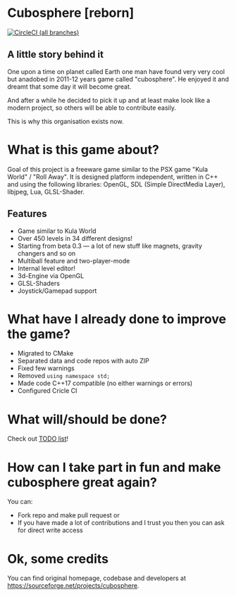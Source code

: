 # Cubosphere [reborn]
[![CircleCI (all branches)](https://img.shields.io/circleci/project/github/cubosphere/cubosphere-code.svg)](https://circleci.com/gh/cubosphere/cubosphere-code)
## A little story behind it
One upon a time on planet called Earth one man have found very very cool but anadobed in 2011-12 years game called "cubosphere". He enjoyed it and dreamt that some day it will become great.

And after a while he decided to pick it up and at least make look like a modern project, so others will be able to contribute easily.

This is why this organisation exists now.

# What is this game about?
Goal of this project is a freeware game similar to the PSX game "Kula World" / "Roll Away". It is designed platform independent, written in C++ and using the following libraries: OpenGL, SDL (Simple DirectMedia Layer), libjpeg, Lua, GLSL-Shader.

## Features
* Game similar to Kula World
* Over 450 levels in 34 different designs!
* Starting from beta 0.3 — a lot of new stuff like magnets, gravity changers and so on
* Multiball feature and two-player-mode
* Internal level editor!
* 3d-Engine via OpenGL
* GLSL-Shaders
* Joystick/Gamepad support

# What have I already done to improve the game?
* Migrated to CMake
* Separated data and code repos with auto ZIP
* Fixed few warnings
* Removed `using namespace std;`
* Made code C++17 compatible (no either warnings or errors)
* Configured Cricle CI

# What will/should be done?
Check out [TODO list](TODO.md)!

# How can I take part in fun and make cubosphere great again?
You can:

* Fork repo and make pull request or
* If you have made a lot of contributions and I trust you then you can ask for direct write access

# Ok, some credits
You can find original homepage, codebase and developers at https://sourceforge.net/projects/cubosphere.

